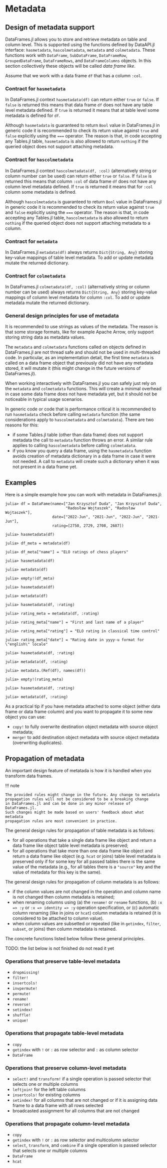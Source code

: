 # Metadata

## Design of metadata support

DataFrames.jl allows you to store and retrieve metadata on table and column
level. This is supported using the functions defined by DataAPI.jl interface:
`hasmetadata`, `hascolmetadata`, `metadata` and `colmetadata`.
These functions work with `DataFrame`, `SubDataFrame`, `DataFrameRow`,
`GroupedDataFrame`, `DataFrameRows`, and `DataFrameColumns` objects. In this
section collectively these objects will be called *data frame like*.

Assume that we work with a data frame `df` that has a column `:col`.

### Contract for `hasmetadata`

In DataFrames.jl context `hasmetadata(df)` can return either `true` or `false`.
If `false` is returned this means that data frame `df` does not have any table
level metadata defined. If `true` is returned it means that at table level some
metadata is defined for `df`.

Although `hasmetadata` is guaranteed to return `Bool` value in DataFrames.jl in
generic code it is recommended to check its return value against `true` and
`false` explicitly using the `===` operator. The reason is that, in code
accepting any Tables.jl table, `hasmetadata` is also allowed to return `nothing`
if the queried object does not support attaching metadata.

### Contract for `hascolmetadata`

In DataFrames.jl context `hascolmetadata(df, :col)` (alternatively string or
column number can be used) can return either `true` or `false`.
If `false` is returned this means that column `:col` of data frame `df` does not
have any column level metadata defined. If `true` is returned it means that for
`:col` column some metadata is defined.

Although `hascolmetadata` is guaranteed to return `Bool` value in DataFrames.jl
in generic code it is recommended to check its return value against `true` and
`false` explicitly using the `===` operator. The reason is that, in code
accepting any Tables.jl table, `hascolmetadata` is also allowed to return
`nothing` if the queried object does not support attaching metadata to a column.

### Contract for `metadata`

In DataFrames.jl `metadata(df)` always returns `Dict{String, Any}` storing
key-value mappings of table level metadata. To add or update metadata mutate
the returned dictionary.

### Contract for `colmetadata`

In DataFrames.jl `colmetadata(df, :col)` (alternatively string or
column number can be used) always returns `Dict{String, Any}` storing
key-value mappings of column level metadata for column `:col`.
To add or update metadata mutate the returned dictionary.

### General design principles for use of metadata

It is recommended to use strings as values of the metadata. The reason
is that some storage formats, like for example Apache Arrow, only support
storing string data as metadata values.

The `metadata` and `colmetadata` functions called on objects defined in
DataFrames.jl are not thread safe and should not be used in multi-threaded code.
In particular, as an implementation detail, the first time `metadata` is called
on a data frame object that previously did not have any metadata stored, it will
mutate it (this might change in the future versions of DataFrames.jl).

When working interactively with DataFrames.jl you can safely just rely on the
`metadata` and `colmetadata` functions. This will create a minimal overhead
in case some data frame does not have metadata yet, but it should not be
noticeable in typical usage scenarios.

In generic code or code that is performance critical it is recommended to run
`hasmetadata` check before calling `metadata` function (the same considerations
apply to `hascolmetadata` and `colmetadata`). There are two reasons for this:

* if some Tables.jl table (other than data frame) does not support metadata the
  call to `metadata` function throws an error. A similar rule applies to calling
  `hascolmetadata` before calling `colmetadata`.
* if you know you query a data frame, using the `hasmetadata` function avoids
  creation of metadata dictionary in a data frame in case it were not needed.
  A call to `metadata` will create such a dictionary when it was not present
  in a data frame yet.

## Examples

Here is a simple example how you can work with metadata in DataFrames.jl:

```jldoctest dataframe
julia> df = DataFame(name=["Jan Krzysztof Duda", "Jan Krzysztof Duda",
                           "Radosław Wojtaszek", "Radosław Wojtaszek"],
                     date=["2022-Jun", "2021-Jun", "2022-Jun", "2021-Jun"],
                     rating=[2750, 2729, 2708, 2687])

julia> hasmetadata(df)

julia> df_meta = metadata(df)

julia> df_meta["name"] = "ELO ratings of chess players"

julia> hasmetadata(df)

julia> metadata(df)

julia> empty!(df_meta)

julia> hasmetadata(df)

julia> metadata(df)

julia> hasmetadata(df, :rating)

julia> rating_meta = metadata(df, :rating)

julia> rating_meta["name"] = "First and last name of a player"

julia> rating_meta["rating"] = "ELO rating in classical time control"

julia> rating_meta["date"] = "Rating date in yyyy-u format for \"english\" locale"

julia> hasmetadata(df, :rating)

julia> metadata(df, :rating)

julia> metadata.(Ref(df), names(df))

julia> empty!(rating_meta)

julia> hasmetadata(df, :rating)

julia> metadata(df, :rating)
```

As a practical tip if you have metadata attached to some object
(either data frame or data frame column) and you want to propagate it to
some new object you can use:
* `copy!` to fully overwrite destination object metadata with source object
  metadata;
* `merge!` to add destination object metadata with source object metadata
  (overwriting duplicates).

## Propagation of metadata

An important design feature of metatada is how it is handled when you transform
data frames.

!!! note

    The provided rules might change in the future. Any change to metadata
    propagation rules will not be considered to be a breaking change
    in DataFrames.jl and can be done in any minor release of DataFrames.jl.
    Such changes might be made based on users' feedback about what metadata
    propagation rules are most convenient in practice.

The general design rules for propagation of table metadata is as follows:
* for all operations that take a single data frame like object
  and return a data frame like object table level metadata is preserved;
* for all operations that take more than one data frame like object and return a
  data frame like object (e.g. `hcat` or joins) table level metadata is
  preserved only if for some key for all passed tables there is the same value
  of the metadata (e.g., for all tables there is a `"source"` key and the
  value of metadata for this key is the same).

The general design rules for propagation of column metadata is as follows:
* if the column values are not changed in the operation and column name is not
  changed then column metadata is retained;
* when renaming columns using
  (a) the `rename!` or `rename` functions,
  (b) `:x => :y` or `:x => identity => :y` operation specification, or
  (c) automatic column renaming (like in joins or `hcat`) column metadata is
  retained (it is considered to be attached to column value).
* when column values are subsetted or repeated (like in `getindex`, `filter`,
  `subset`, or joins) then column metadata is retained.

The concrete functions listed below follow these general principles.

TODO: the list below is not finished do not read it yet

### Operations that preserve table-level metadata

* `dropmissing!`
* `filter!`
* `insertcols!`
* `invpermute!`
* `permute!`
* `rename!`
* `reverse!`
* `setindex!`
* `shuffle!`
* `unique!`

### Operations that propagate table-level metadata

* `copy`
* `getindex` with `!` or `:` as row selector and `:` as column selector
* `DataFrame`

### Operations that preserve column-level metadata

* `select!` and `transform!` if a single operation is passed selector
  that selects one or multiple columns
* `leftjoin!` for the left table columns
* `insertcols!` for existing columns
* `setindex!` for all columns that are not changed or if it is assigning data
  frame to a data frame with all rows selected
* broadcasted assignment for all columns that are not changed

### Operations that propagate column-level metadata

* `copy`
* `getindex` with `!` or `:` as row selector and multicolumn selector
* `select`, `transform`, and `combine` if a single operation is passed selector
  that selects one or multiple columns
* `DataFrame`
* `hcat`
